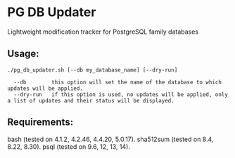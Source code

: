 # PG DB Updater
Lightweight modification tracker for PostgreSQL family databases

## Usage:
```
./pg_db_updater.sh [--db my_database_name] [--dry-run]

  --db        this option will set the name of the database to which updates will be applied.
  --dry-run   if this option is used, no updates will be applied, only a list of updates and their status will be displayed.
```

## Requirements:
bash (tested on 4.1.2, 4.2.46, 4.4.20, 5.0.17).
sha512sum (tested on 8.4, 8.22, 8.30).
psql (tested on 9.6, 12, 13, 14).
